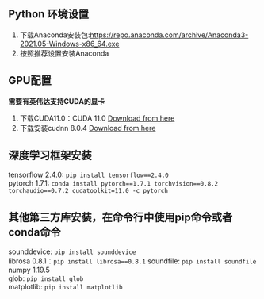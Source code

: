 ## Python 环境设置
1. 下载Anaconda安装包:https://repo.anaconda.com/archive/Anaconda3-2021.05-Windows-x86_64.exe  
2. 按照推荐设置安装Anaconda  

## GPU配置
**需要有英伟达支持CUDA的显卡**  
1. 下载CUDA11.0：CUDA 11.0 [Download from here](https://developer.nvidia.com/cuda-11.0-download-archive)  
2. 下载安装cudnn 8.0.4 [Download from here](https://developer.nvidia.com/compute/machinelearning/cudnn/secure/8.0.4/11.0_20200923/cudnn-11.0-windows-x64-v8.0.4.30.zip)  

## 深度学习框架安装
tensorflow 2.4.0: `pip install tensorflow==2.4.0`  
pytorch 1.7.1: `conda install pytorch==1.7.1 torchvision==0.8.2 torchaudio==0.7.2 cudatoolkit=11.0 -c pytorch`  

## 其他第三方库安装，在命令行中使用pip命令或者conda命令
sounddevice: `pip install sounddevice`  
librosa 0.8.1：`pip install librosa==0.8.1`
soundfile: `pip install soundfile`
numpy 1.19.5  
glob: `pip install glob`  
matplotlib: `pip install matplotlib`  




